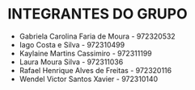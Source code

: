 # INTEGRANTES DO GRUPO #

- Gabriela Carolina Faria de Moura - 972320532
- Iago Costa e Silva - 972310499 
- Kaylaine Martins Cassimiro - 972311199
- Laura Moura Silva - 972311036
- Rafael Henrique Alves de Freitas - 972320116
- Wendel Victor Santos Xavier - 972310140

